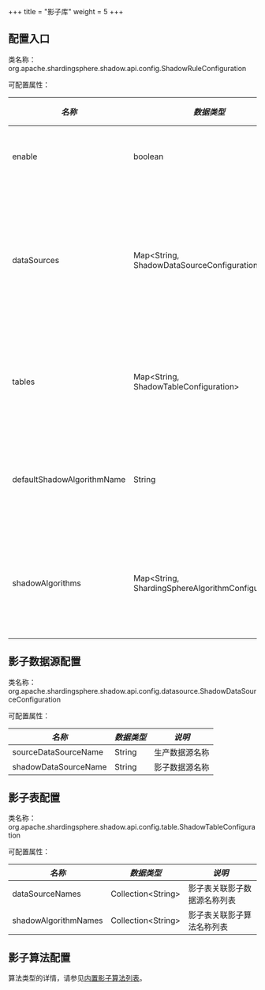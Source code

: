 +++
title = "影子库"
weight = 5
+++

## 配置入口

类名称：org.apache.shardingsphere.shadow.api.config.ShadowRuleConfiguration

可配置属性：

| *名称*                      | *数据类型*                                           | *说明*               | *默认值* |
| -------------------------- | --------------------------------------------------- | ------------------- | ------- |
| enable                     | boolean                                             | 影子库开关            | false   |
| dataSources                | Map\<String, ShadowDataSourceConfiguration\>        | 影子数据源映射名称和配置 |        |
| tables                     | Map\<String, ShadowTableConfiguration\>             | 影子表名称和配置       |        |
| defaultShadowAlgorithmName | String                                              | 默认影子算法名称       |        |
| shadowAlgorithms           | Map\<String, ShardingSphereAlgorithmConfiguration\> | 影子算法名称和配置     | 无      |

## 影子数据源配置

类名称：org.apache.shardingsphere.shadow.api.config.datasource.ShadowDataSourceConfiguration

可配置属性：

| *名称*                | *数据类型* | *说明*       |
| -------------------- | --------- | ----------- |
| sourceDataSourceName | String    | 生产数据源名称 |
| shadowDataSourceName | String    | 影子数据源名称 |

## 影子表配置

类名称：org.apache.shardingsphere.shadow.api.config.table.ShadowTableConfiguration

可配置属性：

| *名称*                | *数据类型*            | *说明*                   |
| -------------------- | -------------------- | ----------------------- |
| dataSourceNames      | Collection\<String\> | 影子表关联影子数据源名称列表 |
| shadowAlgorithmNames | Collection\<String\> | 影子表关联影子算法名称列表   |

## 影子算法配置

算法类型的详情，请参见[内置影子算法列表](/cn/user-manual/shardingsphere-jdbc/builtin-algorithm/shadow)。
